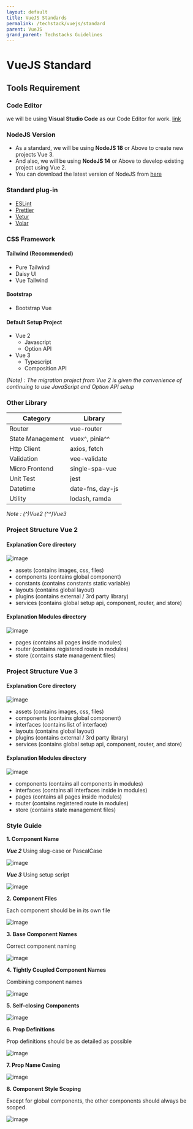 ```yaml
---
layout: default
title: VueJS Standards
permalink: /techstack/vuejs/standard
parent: VueJS
grand_parent: Techstacks Guidelines
---
```


# VueJS Standard

## Tools Requirement

### Code Editor
we will be using **Visual Studio Code** as our Code Editor for work. [link](https://code.visualstudio.com/)

### NodeJS Version
- As a standard, we will be using **NodeJS 18** or Above to create new projects Vue 3.
- And also, we will be using **NodeJS 14** or Above to develop existing project using Vue 2.
- You can download the latest version of NodeJS from [here](https://nodejs.org/en/download/)

### Standard plug-in
- [ESLint](https://eslint.vuejs.org/)
- [Prettier](https://www.npmjs.com/package/eslint-plugin-prettier-vue)
- [Vetur](https://vuejs.github.io/vetur/)
- [Volar](https://marketplace.visualstudio.com/items?itemName=johnsoncodehk.volar)

### CSS Framework

#### Tailwind (Recommended)
- Pure Tailwind
- Daisy UI
- Vue Tailwind

#### Bootstrap
- Bootstrap Vue

#### Default Setup Project
- Vue 2
  - Javascript
  - Option API
- Vue 3
  - Typescript
  - Composition API

*(Note) : The migration project from Vue 2 is given the convenience of continuing to use JavaScript and Option API setup​*

### Other Library

| Category          | Library          |
|-------------------|------------------|
| Router            | vue-router       |
| State Management  | vuex^, pinia^^   |
| Http Client       | axios, fetch     |
| Validation        | vee-validate     |
| Micro Frontend    | single-spa-vue   |
| Unit Test         | jest             |
| Datetime          | date-fns, day-js |
| Utility           | lodash, ramda    |

*Note : (^)Vue2 (^^)Vue3*

### Project Structure Vue 2

#### Explanation Core directory
![image](https://github.com/PT-Akar-Inti-Teknologi/ait_development_standard_assets/blob/main/Techstack/VueJS/V2/str-core.png?raw=true)

- assets (contains images, css, files)​
- components (contains global component)​
- constants (contains constants static variable)​
- layouts (contains global layout)​
- plugins (contains external / 3rd party library)​
- services (contains global setup api, component, router, and store)

#### Explanation Modules directory
![image](https://github.com/PT-Akar-Inti-Teknologi/ait_development_standard_assets/blob/main/Techstack/VueJS/V2/str-src.png?raw=true)

- pages (contains all pages inside modules)
- router (contains registered route in modules)​
- store (contains state management files)

### Project Structure Vue 3

#### Explanation Core directory
![image](https://github.com/PT-Akar-Inti-Teknologi/ait_development_standard_assets/blob/main/Techstack/VueJS/V2/str-core-vue3.png?raw=true)

- assets (contains images, css, files)​
- components (contains global component)​
- interfaces (contains list of interface)​
- layouts (contains global layout)​
- plugins (contains external / 3rd party library)​
- services (contains global setup api, component, router, and store)

#### Explanation Modules directory
![image](https://github.com/PT-Akar-Inti-Teknologi/ait_development_standard_assets/blob/main/Techstack/VueJS/V2/str-src-vue3.png?raw=true)

- components (contains all components in modules)
- interfaces (contains all interfaces inside in modules)
- pages (contains all pages inside modules)
- router (contains registered route in modules)​
- store (contains state management files)

### Style Guide

**1. Component Name**

***Vue 2*** Using slug-case or PascalCase

![image](https://github.com/PT-Akar-Inti-Teknologi/ait_development_standard_assets/blob/main/Techstack/VueJS/V2/sg-component-name.png?raw=true)

***Vue 3*** Using setup script

![image](https://github.com/PT-Akar-Inti-Teknologi/ait_development_standard_assets/blob/main/Techstack/VueJS/V2/sg-component-name-vue3.png?raw=true)

**2. Component Files​**

Each component should be in its own file​

![image](https://github.com/PT-Akar-Inti-Teknologi/ait_development_standard_assets/blob/main/Techstack/VueJS/V2/sg-component-files.png?raw=true)

**3. Base Component Names**

Correct component naming

![image](https://github.com/PT-Akar-Inti-Teknologi/ait_development_standard_assets/blob/main/Techstack/VueJS/V2/sg-naming-component-file.png?raw=true)

**4. Tightly Coupled Component Names​**

Combining component names

![image](https://github.com/PT-Akar-Inti-Teknologi/ait_development_standard_assets/blob/main/Techstack/VueJS/V2/sg-component-combining.png?raw=true)

**5. Self-closing Components​**

![image](https://github.com/PT-Akar-Inti-Teknologi/ait_development_standard_assets/blob/main/Techstack/VueJS/V2/sg-component-implement.png?raw=true)

**6. Prop Definitions​**

Prop definitions should be as detailed as possible​

![image](https://github.com/PT-Akar-Inti-Teknologi/ait_development_standard_assets/blob/main/Techstack/VueJS/V2/sg-component-prop.png?raw=true)

**7. Prop Name Casing​**

![image](https://github.com/PT-Akar-Inti-Teknologi/ait_development_standard_assets/blob/main/Techstack/VueJS/V2/sg-component-prop-naming.png?raw=true)

**8. Component Style Scoping**

Except for global components, the other components should always be scoped.

![image](https://github.com/PT-Akar-Inti-Teknologi/ait_development_standard_assets/blob/main/Techstack/VueJS/V2/sg-component-style-scopped.png?raw=true)
